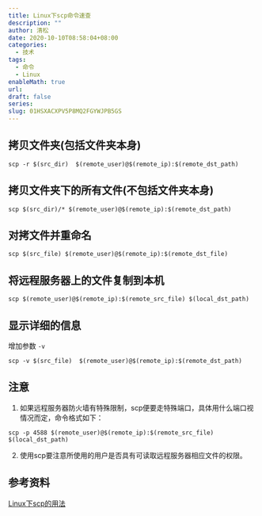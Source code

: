 ```yaml
---
title: Linux下scp命令速查
description: ""
author: 清松
date: 2020-10-10T08:58:04+08:00
categories:
  - 技术
tags:
  - 命令
  - Linux
enableMath: true
url: 
draft: false
series: 
slug: 01HSXACXPV5P8MQ2FGYWJPB5GS
---
```

## 拷贝文件夹(包括文件夹本身)
```shell
scp -r $(src_dir)  $(remote_user)@$(remote_ip):$(remote_dst_path)
```
## 拷贝文件夹下的所有文件(不包括文件夹本身)
```shell
scp $(src_dir)/* $(remote_user)@$(remote_ip):$(remote_dst_path)
```
## 对拷文件并重命名
``` shell
scp $(src_file) $(remote_user)@$(remote_ip):$(remote_dst_file)
```
## 将远程服务器上的文件复制到本机
``` shell
scp $(remote_user)@$(remote_ip):$(remote_src_file) $(local_dst_path)
```
## 显示详细的信息
增加参数 `-v`
``` shell
scp -v $(src_file)  $(remote_user)@$(remote_ip):$(remote_dst_path)
```
## 注意
1. 如果远程服务器防火墙有特殊限制，scp便要走特殊端口，具体用什么端口视情况而定，命令格式如下：
``` shell
scp -p 4588 $(remote_user)@$(remote_ip):$(remote_src_file) $(local_dst_path)
```
2. 使用scp要注意所使用的用户是否具有可读取远程服务器相应文件的权限。

## 参考资料
[Linux下scp的用法](https://www.cnblogs.com/qiangqiangqiang/p/7677027.html)
